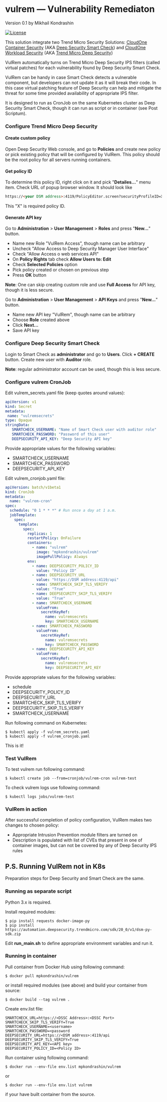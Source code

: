 # vulrem — Vulnerability Remediaton
Version 0.1
by Mikhail Kondrashin

[![License](https://img.shields.io/badge/License-Apache%202-blue.svg)](https://opensource.org/licenses/Apache-2.0)

This solution integrate two Trend Micro Security Solutions:
[CloudOne Container Security](https://www.trendmicro.com/en_my/business/products/hybrid-cloud/cloud-one-container-image-security.html)
(AKA [Deep Security Smart Check](https://deep-security.github.io/smartcheck-docs/admin_docs/admin.html))
and [CloudOne Workload Security](https://www.trendmicro.com/en_us/business/products/hybrid-cloud/cloud-one-workload-security.html)
(AKA [Trend Micro Deep Security](https://help.deepsecurity.trendmicro.com/))

VulRem automatically turns on Trend Micro Deep Security IPS filters (called virtual patches)
for each vulnerability found by Deep Security Smart Check.  

VulRem can be handy in case Smart Check detects a vulnerable component,
but developers can not update it as it will break their code. In this case
virtual patching feature of Deep Security can help and mitigate 
the threat for some time provided availability 
of appropriate IPS filter.

It is designed to run as CronJob on the same Kubernetes cluster
as Deep Security Smart Check, though it can run as script
or in container (see Post Scriptum).

### Configure Trend Micro Deep Security

#### Create custom policy
Open Deep Security Web console, and go to **Policies** and create new policy
or pick existing policy that will be configured
by VulRem. This policy should be the root policy for
all servers running containers.

#### Get policy ID
To determine this policy ID, right click on it and pick "**Detailes...**" menu item. 
Check URL of popup browser window. It should look like
```html
https://<your DSM address>:4119/PolicyEditor.screen?securityProfileID=X
```
This "X" is required policy ID.

#### Generate API key
Go to **Administration** > **User Management** > **Roles**
and press "**New...**" button.
* Name new Role "VulRem Access", though name 
can be arbitrary
* Uncheck "Allow Access to Deep Security Manager User Interface"
* Check "Allow Access o web services API"
* On **Policy Rights** tab check **Allow Users to: Edit**
* Check **Selected Policies** option
* Pick policy created or chosen on previous step
* Press **OK** button

**Note**: One can skip creating custom role and use **Full Access** for API key,
though it is less secure.  

Go to **Administration** > **User Management** > **API Keys**
and press "**New...**" button.
* Name new API key "VulRem", though name can be arbitrary
* Choose **Role** created above
* Click **Next...**
* Save API key

### Configure Deep Security Smart Check

Login to Smart Check as **administrator** and go to **Users**. Click **+ CREATE** button.
Create new user with **Auditor** role.

**Note**: regular administrator account can be used,
though this is less secure.

### Configure vulrem CronJob

Edit vulrem_secrets.yaml file (keep quotes around values):
 ```yaml
apiVersion: v1
kind: Secret
metadata:
  name: "vulremsecrets"
type: Opaque
stringData:
    SMARTCHECK_USERNAME: "Name of Smart Check user with auditor role"
    SMARTCHECK_PASSWORD: "Password of this user"
    DEEPSECURITY_API_KEY: "Deep Security API key"
```

Provide appropriate values for the following variables:
* SMARTCHECK_USERNAME
* SMARTCHECK_PASSWORD
* DEEPSECURITY_API_KEY

Edit vulrem_cronjob.yaml file:
```yaml
apiVersion: batch/v1beta1
kind: CronJob
metadata:
  name: "vulrem-cron"
spec:
  schedule: "0 1 * * *" # Run once a day at 1 a.m.
  jobTemplate:
    spec:
      template:
        spec:
          replicas: 1
          restartPolicy: OnFailure
          containers:
            - name: "vulrem"
              image: "mpkondrashin/vulrem"
              imagePullPolicy: Always
          env:
            - name: DEEPSECURITY_POLICY_ID
              value: "Policy ID"
            - name: DEEPSECURITY_URL
              value: "https://DSM address:4119/api"
            - name: SMARTCHECK_SKIP_TLS_VERIFY
              value: "True"
            - name: DEEPSECURITY_SKIP_TLS_VERIFY
              value: "True"
            - name: SMARTCHECK_USERNAME
              valueFrom:
                secretKeyRef:
                  name: vulremsecrets
                  key: SMARTCHECK_USERNAME
            - name: SMARTCHECK_PASSWORD
              valueFrom:
                secretKeyRef:
                  name: vulremsecrets
                  key: SMARTCHECK_PASSWORD
            - name: DEEPSECURITY_API_KEY
              valueFrom:
                secretKeyRef:
                  name: vulremsecrets
                  key: DEEPSECURITY_API_KEY
```

Provide appropriate values for the following variables:
* schedule
* DEEPSECURITY_POLICY_ID
* DEEPSECURITY_URL
* SMARTCHECK_SKIP_TLS_VERIFY 
* DEEPSECURITY_SKIP_TLS_VERIFY
* SMARTCHECK_USERNAME

Run following command on Kubernetes:
```shell
$ kubectl apply -f vulrem_secrets.yaml 
$ kubectl apply -f vulrem_cronjob.yaml 
```

This is it!

### Test VulRem

To test vulrem run following command:
```shell
$ kubectl create job --from=cronjob/vulrem-cron vulrem-test
```

To check vulrem logs use following command:
```shell
$ kubectl logs jobs/vulrem-test
```

### VulRem in action

After successful completion of policy configuration,
VulRem makes two changes to chosen policy:
* Appropriate Intrusion Prevention module filters are turned on
* Description is populated with list of CVEs that present in one
of container images, but can not be covered by any of 
  Deep Security IPS rules
  
## P.S. Running VulRem not in K8s
Preparation steps for Deep Security and Smart Check are the same.
### Running as separate script

Python 3.x is required.

Install required modules:
```shell
$ pip install requests docker-image-py
$ pip install https://automation.deepsecurity.trendmicro.com/sdk/20_0/v1/dsm-py-sdk.zip
```

Edit **run_main.sh** to define appropriate environment variables
and run it.

### Running in container

Pull container from Docker Hub using following command:
```shell
$ docker pull mpkondrashin/vulrem
```
or install required modules (see above) and build your container
from source:
```shell
$ docker build --tag vulrem .
```
Create env.list file:
```shell
SMARTCHECK_URL=https://<DSSC Address>:<DSSC Port>
SMARTCHECK_SKIP_TLS_VERIFY=True
SMARTCHECK_USERNAME=<username>
SMARTCHECK_PASSWORD=<password
DEEPSECURITY_URL=https://<DSM address>:4119/api
DEEPSECURITY_SKIP_TLS_VERIFY=True
DEEPSECURITY_API_KEY=<API key>
DEEPSECURITY_POLICY_ID=<Policy ID>
```
Run container using following command:
```
$ docker run --env-file env.list mpkondrashin/vulrem
```
or 
```
$ docker run --env-file env.list vulrem
```
if your have built container from the source.

